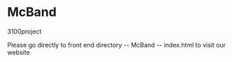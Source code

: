 # McBand
3100project

Please go directly to front end directory -- McBand -- index.html to visit our website

